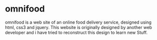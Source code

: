 # omnifood
omnifood is a web site of an online food delivery service, designed using html, css3 and jquery.
This website is originally designed by another web developer and i have tried to reconstruct this design to learn new Stuff.
